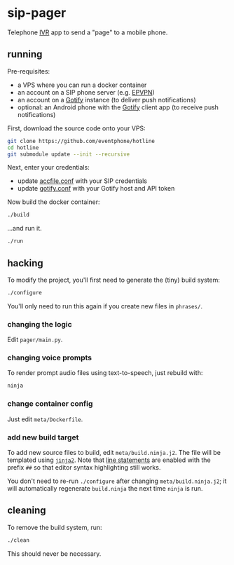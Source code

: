 # sip-pager

Telephone [IVR](https://en.wikipedia.org/wiki/Interactive_voice_response) app to send a "page" to a mobile phone.

## running

Pre-requisites:

- a VPS where you can run a docker container
- an account on a SIP phone server (e.g. [EPVPN](https://eventphone.de/doku/epvpn))
- an account on a [Gotify](https://github.com/gotify/server) instance (to deliver push notifications)
- optional: an Android phone with the [Gotify](https://github.com/gotify/android) client app (to receive push notifications)

First, download the source code onto your VPS:

``` sh
git clone https://github.com/eventphone/hotline
cd hotline
git submodule update --init --recursive
```

Next, enter your credentials:

- update [accfile.conf](config/accfile.conf) with your SIP credentials
- update [gotify.conf](config/gotify.conf) with your Gotify host and API token

Now build the docker container:

``` sh
./build
```

...and run it.

``` sh
./run
```

## hacking

To modify the project, you'll first need to generate the (tiny) build system:

``` sh
./configure
```

You'll only need to run this again if you create new files in `phrases/`.

### changing the logic

Edit `pager/main.py`.

### changing voice prompts

To render prompt audio files using text-to-speech, just rebuild with:

``` sh
ninja
```

### change container config

Just edit `meta/Dockerfile`.

### add new build target

To add new source files to build, edit `meta/build.ninja.j2`. The file will be templated using [`jinja2`](https://jinja.palletsprojects.com/en/3.1.x/). Note that [line statements](https://jinja.palletsprojects.com/en/3.1.x/templates/#line-statements) are enabled with the prefix `##` so that editor syntax highlighting still works.

You don't need to re-run `./configure` after changing `meta/build.ninja.j2`; it will automatically regenerate `build.ninja` the next time `ninja` is run.

## cleaning

To remove the build system, run:

``` sh
./clean
```

This should never be necessary.
